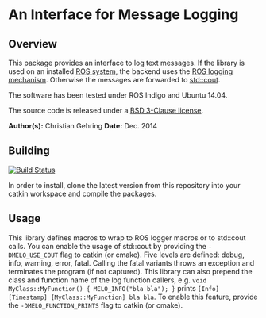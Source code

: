 # An Interface for Message Logging

## Overview

This package provides an interface to log text messages. If the library is used on an installed [ROS system](http://www.ros.org), the backend uses the [ROS logging mechanism](http://wiki.ros.org/roscpp/Overview/Logging). Otherwise the messages are forwarded to [std::cout](http://www.cplusplus.com/reference/iostream/cout/).

The software has been tested under ROS Indigo and Ubuntu 14.04.

The source code is released under a [BSD 3-Clause license](LICENSE).

**Author(s):** Christian Gehring
**Date:** Dec. 2014

## Building

[![Build Status](http://rsl-ci.ethz.ch/buildStatus/icon?job=message_logger)](http://rsl-ci.ethz.ch/job/message_logger/)

In order to install, clone the latest version from this repository into your catkin workspace and compile the packages.

## Usage

This library defines macros to wrap to ROS logger macros or to std::cout calls. You can enable the usage of std::cout by providing the ```-DMELO_USE_COUT``` flag to catkin (or cmake). Five levels are defined: debug, info, warning, error, fatal. Calling the fatal variants throws an exception and terminates the program (if not captured).
This library can also prepend the class and function name of the log function callers, e.g. ```void MyClass::MyFunction() { MELO_INFO("bla bla"); }``` prints ```[Info] [Timestamp] [MyClass::MyFunction] bla bla```. To enable this feature, provide the ```-DMELO_FUNCTION_PRINTS``` flag to catkin (or cmake).